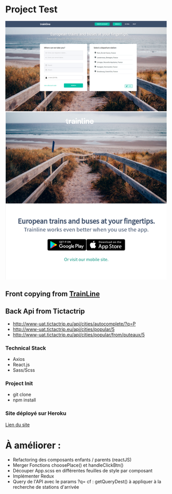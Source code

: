 # Project Test

![](img1.png)
![](img2.png)

## Front copying from [TrainLine](https://www.trainline.eu/)
## Back Api from  Tictactrip
* http://www-uat.tictactrip.eu/api/cities/autocomplete/?q=P
* http://www-uat.tictactrip.eu/api/cities/popular/5
* http://www-uat.tictactrip.eu/api/cities/popular/from/puteaux/5

### Technical Stack
* Axios
* React.js
* Sass/Scss

### Project Init
* git clone
* npm install


### Site déployé sur Heroku
[Lien du site](https://secret-chamber-39747.herokuapp.com/)


# À améliorer :
* Refactoring des composants enfants / parents (reactJS)
* Merger Fonctions choosePlace() et handleClickBtn()
* Découper App.scss en différentes feuilles de style par composant
* Implémenter Redux
* Query de l'API avec le params ?q= cf : getQueryDest() à appliquer à la recherche de stations d'arrivée
